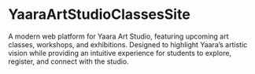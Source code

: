 # YaaraArtStudioClassesSite
A modern web platform for Yaara Art Studio, featuring upcoming art classes, workshops, and exhibitions. Designed to highlight Yaara’s artistic vision while providing an intuitive experience for students to explore, register, and connect with the studio.
